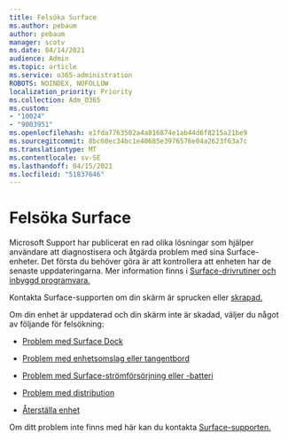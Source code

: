 ```yaml
---
title: Felsöka Surface
ms.author: pebaum
author: pebaum
manager: scotv
ms.date: 04/14/2021
audience: Admin
ms.topic: article
ms.service: o365-administration
ROBOTS: NOINDEX, NOFOLLOW
localization_priority: Priority
ms.collection: Adm_O365
ms.custom:
- "10024"
- "9003951"
ms.openlocfilehash: e1fda7763502a4a816874e1ab44d6f8215a21be9
ms.sourcegitcommit: 8bc60ec34bc1e40685e3976576e04a2623f63a7c
ms.translationtype: MT
ms.contentlocale: sv-SE
ms.lasthandoff: 04/15/2021
ms.locfileid: "51837646"
---
```

# <a name="troubleshoot-surface"></a>Felsöka Surface

Microsoft Support har publicerat en rad olika lösningar som hjälper användare att diagnostisera och åtgärda problem med sina Surface-enheter. Det första du behöver göra är att kontrollera att enheten har de senaste uppdateringarna. Mer information finns i [Surface-drivrutiner och inbyggd programvara.](https://docs.microsoft.com/surface/support-solutions-surface#surface-drivers-and-firmware)

Kontakta Surface-supporten om din skärm är sprucken eller [skrapad.](https://docs.microsoft.com/surface/contact-surface-support?tabs=online)

Om din enhet är uppdaterad och din skärm inte är skadad, väljer du något av följande för felsökning:
 
- [Problem med Surface Dock](https://docs.microsoft.com/surface/support-solutions-surface#surface-dock-issues)
 
- [Problem med enhetsomslag eller tangentbord](https://support.microsoft.com/sbs/surface/troubleshoot-your-surface-type-cover-or-keyboard-5b7ed1a7-bedd-5164-94a7-87f8e95df3fe?)
 
- [Problem med Surface-strömförsörjning eller -batteri](https://docs.microsoft.com/surface/support-solutions-surface#surface-power-or-battery-issues)
 
- [Problem med distribution](https://docs.microsoft.com/surface/support-solutions-surface#deployment-issues)
 
- [Återställa enhet](https://docs.microsoft.com/surface/support-solutions-surface#reset-device)

Om ditt problem inte finns med här kan du kontakta [Surface-supporten.](https://docs.microsoft.com/surface/contact-surface-support?tabs=online)

